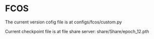 # FCOS

The current version cofig file is at configs/fcos/custom.py

Current checkpoint file is at file share server: share/Share/epoch_12.pth
